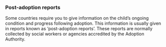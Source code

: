 ###  Post-adoption reports

Some countries require you to give information on the child’s ongoing
condition and progress following adoption. This information is usually given
in reports known as ‘post-adoption reports’. These reports are normally
collected by social workers or agencies accredited by the Adoption Authority.  
